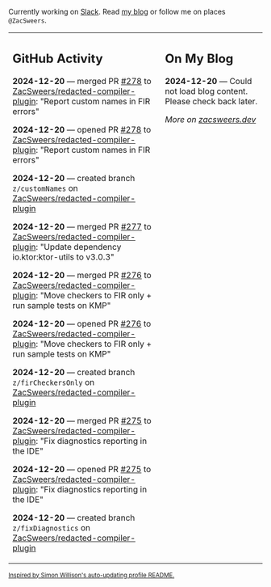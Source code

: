 Currently working on [Slack](https://slack.com/). Read [my blog](https://zacsweers.dev/) or follow me on places `@ZacSweers`.

<table><tr><td valign="top" width="60%">

## GitHub Activity
<!-- githubActivity starts -->
**2024-12-20** — merged PR [#278](https://github.com/ZacSweers/redacted-compiler-plugin/pull/278) to [ZacSweers/redacted-compiler-plugin](https://github.com/ZacSweers/redacted-compiler-plugin): "Report custom names in FIR errors"

**2024-12-20** — opened PR [#278](https://github.com/ZacSweers/redacted-compiler-plugin/pull/278) to [ZacSweers/redacted-compiler-plugin](https://github.com/ZacSweers/redacted-compiler-plugin): "Report custom names in FIR errors"

**2024-12-20** — created branch `z/customNames` on [ZacSweers/redacted-compiler-plugin](https://github.com/ZacSweers/redacted-compiler-plugin)

**2024-12-20** — merged PR [#277](https://github.com/ZacSweers/redacted-compiler-plugin/pull/277) to [ZacSweers/redacted-compiler-plugin](https://github.com/ZacSweers/redacted-compiler-plugin): "Update dependency io.ktor:ktor-utils to v3.0.3"

**2024-12-20** — merged PR [#276](https://github.com/ZacSweers/redacted-compiler-plugin/pull/276) to [ZacSweers/redacted-compiler-plugin](https://github.com/ZacSweers/redacted-compiler-plugin): "Move checkers to FIR only + run sample tests on KMP"

**2024-12-20** — opened PR [#276](https://github.com/ZacSweers/redacted-compiler-plugin/pull/276) to [ZacSweers/redacted-compiler-plugin](https://github.com/ZacSweers/redacted-compiler-plugin): "Move checkers to FIR only + run sample tests on KMP"

**2024-12-20** — created branch `z/firCheckersOnly` on [ZacSweers/redacted-compiler-plugin](https://github.com/ZacSweers/redacted-compiler-plugin)

**2024-12-20** — merged PR [#275](https://github.com/ZacSweers/redacted-compiler-plugin/pull/275) to [ZacSweers/redacted-compiler-plugin](https://github.com/ZacSweers/redacted-compiler-plugin): "Fix diagnostics reporting in the IDE"

**2024-12-20** — opened PR [#275](https://github.com/ZacSweers/redacted-compiler-plugin/pull/275) to [ZacSweers/redacted-compiler-plugin](https://github.com/ZacSweers/redacted-compiler-plugin): "Fix diagnostics reporting in the IDE"

**2024-12-20** — created branch `z/fixDiagnostics` on [ZacSweers/redacted-compiler-plugin](https://github.com/ZacSweers/redacted-compiler-plugin)
<!-- githubActivity ends -->
</td><td valign="top" width="40%">

## On My Blog
<!-- blog starts -->
**2024-12-20** — Could not load blog content. Please check back later.
<!-- blog ends -->
_More on [zacsweers.dev](https://zacsweers.dev/)_
</td></tr></table>

<sub><a href="https://simonwillison.net/2020/Jul/10/self-updating-profile-readme/">Inspired by Simon Willison's auto-updating profile README.</a></sub>